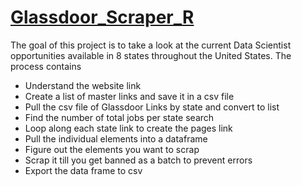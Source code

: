 # [Glassdoor_Scraper_R](https://satheeshkumar-r.github.io/Glassdoor_Scraper_R/) 
The goal of this project is to take a look at the current Data Scientist opportunities available in 8 states throughout the United States. The process contains
  *	Understand the website link
  *	Create a list of master links and save it in a csv file
  *	Pull the csv file of Glassdoor Links by state and convert to list
  *	Find the number of total jobs per state search
  *	Loop along each state link to create the pages link
  *	Pull the individual elements into a dataframe  
  *	Figure out the elements you want to scrap
  *	Scrap it till you get banned as a batch to prevent errors
  *	Export the data frame to csv
